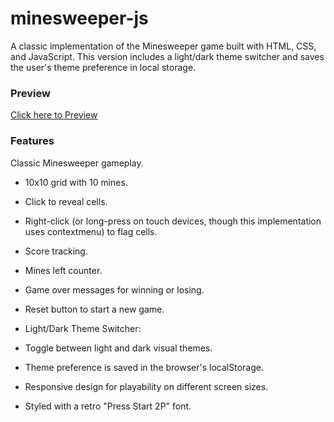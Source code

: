 # minesweeper-js
A classic implementation of the Minesweeper game built with HTML, CSS, and JavaScript. This version includes a light/dark theme switcher and saves the user's theme preference in local storage.

### Preview

[Click here to Preview](http://htmlpreview.github.io/?https://github.com/fancellu/minesweeper-js/blob/main/index.html)

### Features


Classic Minesweeper gameplay.

- 10x10 grid with 10 mines.

- Click to reveal cells.

- Right-click (or long-press on touch devices, though this implementation uses contextmenu) to flag cells.

- Score tracking.

- Mines left counter.

- Game over messages for winning or losing.

- Reset button to start a new game.

- Light/Dark Theme Switcher:

- Toggle between light and dark visual themes.

- Theme preference is saved in the browser's localStorage.

- Responsive design for playability on different screen sizes.

- Styled with a retro "Press Start 2P" font.


